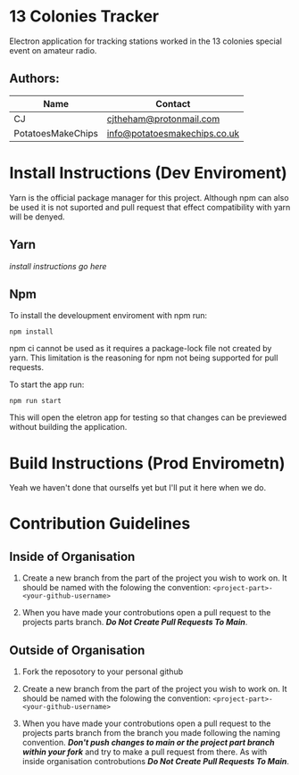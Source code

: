 # 13 Colonies Tracker

Electron application for tracking stations worked in the 13 colonies special event on amateur radio.

## Authors:

| Name              | Contact                      |
| ----------------- | ---------------------------- |
| CJ                | cjtheham@protonmail.com      |
| PotatoesMakeChips | info@potatoesmakechips.co.uk |

# Install Instructions (Dev Enviroment)

Yarn is the official package manager for this project. Although npm can also be used it is not suported and pull request that effect compatibility with yarn will be denyed.

## Yarn

*install instructions go here*

## Npm

To install the develoupment enviroment with npm run:
```shell
npm install
```

npm ci cannot be used as it requires a package-lock file not created by yarn. This limitation is the reasoning for npm not being supported for pull requests.

To start the app run:
```shell
npm run start
```

This will open the eletron app for testing so that changes can be previewed without building the application.

# Build Instructions (Prod Envirometn)
Yeah we haven't done that ourselfs yet but I'll put it here when we do.

# Contribution Guidelines
## Inside of Organisation
1. Create a new branch from the part of the project you wish to work on. It should be named with the folowing the convention: `<project-part>-<your-github-username>`

2. When you have made your controbutions open a pull request to the projects parts branch. ***Do Not Create Pull Requests To Main***.

## Outside of Organisation
1. Fork the reposotory to your personal github
2. Create a new branch from the part of the project you wish to work on. It should be named with the folowing the convention: `<project-part>-<your-github-username>`

3. When you have made your controbutions open a pull request to the projects parts branch from the branch you made following the naming convention. ***Don't push changes to main or the project part branch within your fork*** and try to make a pull request from there. As with inside organisation controbutions ***Do Not Create Pull Requests To Main***.
